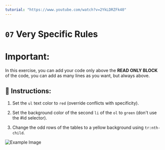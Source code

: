 ```yaml
---
tutorial: "https://www.youtube.com/watch?v=2YkLDRZFk40"
---
```


# `07` Very Specific Rules

# **Important:**

In this exercise, you can add your code only above the **READ ONLY BLOCK** of the code, you can add as many lines as you want, but always above.

## 📝 Instructions:


1. Set the `ul` text color to `red` (override conflicts with specificity).

2. Set the background color of the second `li` of the `ol` to `green` (don't use the #id selector).

3. Change the odd rows of the tables to a yellow background using `tr:nth-child`.


![Example Image](https://github.com/4GeeksAcademy/css-tutorial-exercises-course/blob/master/.learn/assets/07-1.png?raw=true)



